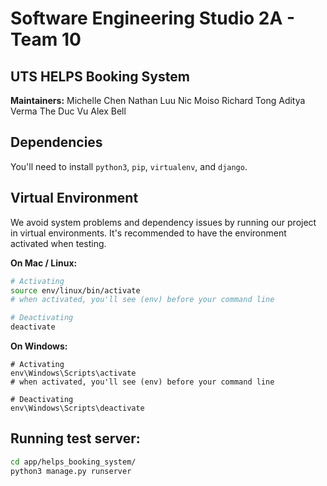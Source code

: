 # Software Engineering Studio 2A - Team 10

## UTS HELPS Booking System

**Maintainers:**
Michelle Chen
Nathan Luu
Nic Moiso
Richard Tong
Aditya Verma
The Duc Vu
Alex Bell

## Dependencies

You'll need to install `python3`, `pip`, `virtualenv`, and `django`.

## Virtual Environment

We avoid system problems and dependency issues by running our project in virtual environments. It's recommended to have the environment activated when testing.

**On Mac / Linux:**

```bash
# Activating
source env/linux/bin/activate
# when activated, you'll see (env) before your command line

# Deactivating
deactivate
```

**On Windows:**

```
# Activating
env\Windows\Scripts\activate
# when activated, you'll see (env) before your command line

# Deactivating
env\Windows\Scripts\deactivate

```

## Running test server:

```bash
cd app/helps_booking_system/
python3 manage.py runserver
```
